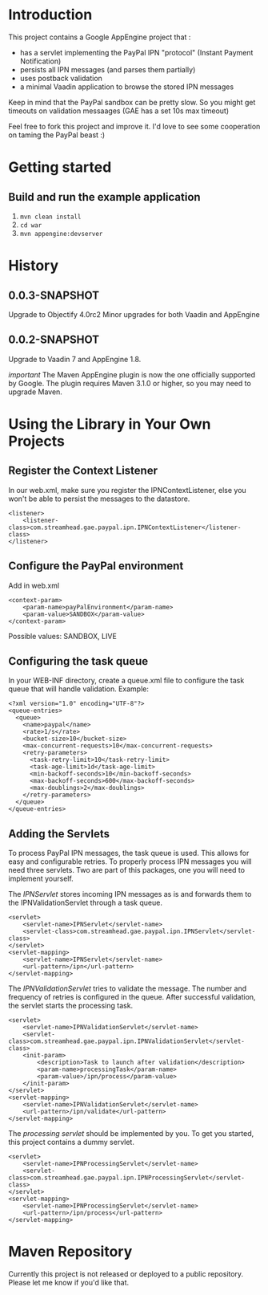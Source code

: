 Introduction
============

This project contains a Google AppEngine project that :

* has a servlet implementing the PayPal IPN "protocol" (Instant Payment Notification)
* persists all IPN messages (and parses them partially)
* uses postback validation
* a minimal Vaadin application to browse the stored IPN messages

Keep in mind that the PayPal sandbox can be pretty slow. So you might get timeouts on validation messaages (GAE has a set 10s max timeout)

Feel free to fork this project and improve it. I'd love to see some cooperation on taming the PayPal beast :)


Getting started
===============

Build and run the example application
-------------------------------------

1. `mvn clean install`
2. `cd war`
3. `mvn appengine:devserver`


History
=======

0.0.3-SNAPSHOT
--------------

Upgrade to Objectify 4.0rc2
Minor upgrades for both Vaadin and AppEngine


0.0.2-SNAPSHOT
--------------

Upgrade to Vaadin 7 and AppEngine 1.8.
 
*important* The Maven AppEngine plugin is now the one officially supported by Google. The plugin requires Maven 3.1.0 or higher, so you may need to upgrade Maven.


Using the Library in Your Own Projects
======================================

Register the Context Listener
-----------------------------

In our web.xml, make sure you register the IPNContextListener, else you won't be able to persist the messages to the datastore.

	<listener>
	    <listener-class>com.streamhead.gae.paypal.ipn.IPNContextListener</listener-class>
	</listener>


Configure the PayPal environment
--------------------------------

Add in web.xml

	<context-param>
		<param-name>payPalEnvironment</param-name>
		<param-value>SANDBOX</param-value>
	</context-param>
	
Possible values: SANDBOX, LIVE


Configuring the task queue
--------------------------

In your WEB-INF directory, create a queue.xml file to configure the task queue that will handle validation.
Example:

	<?xml version="1.0" encoding="UTF-8"?>
	<queue-entries>
	  <queue>
	    <name>paypal</name>
	    <rate>1/s</rate>
	    <bucket-size>10</bucket-size>
	    <max-concurrent-requests>10</max-concurrent-requests>
		<retry-parameters>
	      <task-retry-limit>10</task-retry-limit>
	      <task-age-limit>1d</task-age-limit>
		  <min-backoff-seconds>10</min-backoff-seconds>
	      <max-backoff-seconds>600</max-backoff-seconds>
	      <max-doublings>2</max-doublings>
	    </retry-parameters>
	  </queue>
	</queue-entries>

Adding the Servlets
-------------------

To process PayPal IPN messages, the task queue is used. This allows for easy and configurable retries. To properly process IPN messages
you will need three servlets. Two are part of this packages, one you will need to implement yourself.

The *IPNServlet* stores incoming IPN messages as is and forwards them to the IPNValidationServlet through a task queue.

	<servlet>
		<servlet-name>IPNServlet</servlet-name>
		<servlet-class>com.streamhead.gae.paypal.ipn.IPNServlet</servlet-class>
	</servlet>
	<servlet-mapping>
		<servlet-name>IPNServlet</servlet-name>
		<url-pattern>/ipn</url-pattern>
	</servlet-mapping>
	
The *IPNValidationServlet* tries to validate the message. The number and frequency of retries is configured in the queue. After successful
validation, the servlet starts the processing task.

	<servlet>
		<servlet-name>IPNValidationServlet</servlet-name>
		<servlet-class>com.streamhead.gae.paypal.ipn.IPNValidationServlet</servlet-class>
		<init-param>
			<description>Task to launch after validation</description>
			<param-name>processingTask</param-name>
			<param-value>/ipn/process</param-value>
		</init-param>
	</servlet>
	<servlet-mapping>
		<servlet-name>IPNValidationServlet</servlet-name>
		<url-pattern>/ipn/validate</url-pattern>
	</servlet-mapping>
	
The *processing servlet* should be implemented by you. To get you started, this project contains a dummy servlet.
 
	<servlet>
		<servlet-name>IPNProcessingServlet</servlet-name>
		<servlet-class>com.streamhead.gae.paypal.ipn.IPNProcessingServlet</servlet-class>
	</servlet>
	<servlet-mapping>
		<servlet-name>IPNProcessingServlet</servlet-name>
		<url-pattern>/ipn/process</url-pattern>
	</servlet-mapping>


Maven Repository
================
 
Currently this project is not released or deployed to a public repository. Please let me know if you'd like that.
